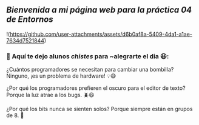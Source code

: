 
## *Bienvenida a mi página web para la práctica 04 de Entornos*

!(https://github.com/user-attachments/assets/d6b0af8a-5409-4da1-a1ae-7634d7521844)


### 🚀 Aquí te dejo alunos *chistes* para ~alegrarte el dia 😆:

¿Cuántos programadores se necesitan para cambiar una bombilla?
Ninguno, ¡es un problema de hardware! 💡😅

¿Por qué los programadores prefieren el oscuro para el editor de texto?
Porque la luz atrae a los bugs. 🪲😆

¿Por qué los bits nunca se sienten solos?
Porque siempre están en grupos de 8. 💾
